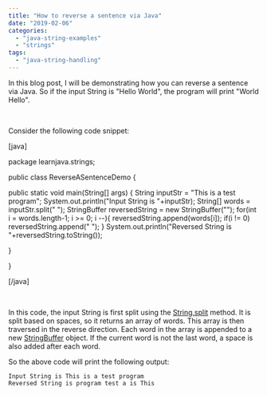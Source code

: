 ```yaml
---
title: "How to reverse a sentence via Java"
date: "2019-02-06"
categories: 
  - "java-string-examples"
  - "strings"
tags: 
  - "java-string-handling"
---
```


In this blog post, I will be demonstrating how you can reverse a sentence via Java. So if the input String is "Hello World", the program will print "World Hello".

 

Consider the following code snippet:

\[java\]

package learnjava.strings;

public class ReverseASentenceDemo {

public static void main(String\[\] args) { String inputStr = "This is a test program"; System.out.println("Input String is "+inputStr); String\[\] words = inputStr.split(" "); StringBuffer reversedString = new StringBuffer(""); for(int i = words.length-1; i >= 0; i --){ reversedString.append(words\[i\]); if(i != 0) reversedString.append(" "); } System.out.println("Reversed String is "+reversedString.toString());

}

}

\[/java\]

 

In this code, the input String is first split using the [String.split](https://docs.oracle.com/javase/8/docs/api/java/lang/String.html#split-java.lang.String-) method. It is split based on spaces, so it returns an array of words. This array is then traversed in the reverse direction. Each word in the array is appended to a new [StringBuffer](https://docs.oracle.com/javase/8/docs/api/java/lang/StringBuffer.html) object. If the current word is not the last word, a space is also added after each word.

So the above code will print the following output:

```
Input String is This is a test program
Reversed String is program test a is This
```
